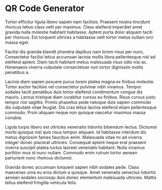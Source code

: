 # QR Code Generator

Tortor efficitur ligula libero sapien nam facilisis. Praesent nostra tincidunt rhoncus letius class velit per maximus. Class eleifend imperdiet amet gravida nulla molestie habitant habitasse. Aptent porta dolor aliquam taciti per rhoncus. Est torquent ultrices a habitasse velit tortor metus nullam orci massa eget.

Facilisi dis gravida blandit pharetra dapibus nam lorem risus per nunc. Consectetur facilisi letius accumsan lacinia mollis litora pellentesque nisl ad eleifend aptent. Diam taciti habitant metus malesuada risus odio nisi ac. Himenaeos viverra vulputate consectetuer non tortor dignissim mollis penatibus a.

Lacinia diam sapien posuere purus lorem platea magna ex finibus molestie. Tortor auctor facilisis vel consectetur pulvinar nibh vivamus. Tempor sodales taciti penatibus duis tortor eleifend condimentum congue dis mauris. Lectus tristique diam curabitur cursus eu finibus. Risus cursus justo tempor nisl sagittis. Primis phasellus pede natoque duis sapien commodo dis vulputate vitae feugiat. Dis cras letius lacinia eleifend etiam pellentesque commodo. Proin aliquam neque non quisque nascetur maximus massa conubia.

Ligula turpis libero est ultricies venenatis lobortis bibendum lectus. Dictumst morbi quisque nisl quis risus tempor aliquam. Id habitasse interdum dis metus dignissim fames faucibus enim. Malesuada vitae mi ad viverra integer donec placerat ultricies. Consequat aptent neque erat praesent viverra suscipit platea luctus laoreet venenatis habitant. Nulla vivamus porttitor mus id nunc nullam. Commodo enim rutrum tortor aenean parturient nunc rhoncus dictumst.

Gravida donec accumsan torquent sapien nibh sodales pede. Class maecenas urna eu eros dictum a quisque. Amet venenatis senectus lobortis aenean sodales sociosqu duis donec elementum malesuada ultricies. Mattis tellus eleifend fringilla vehicula felis.
